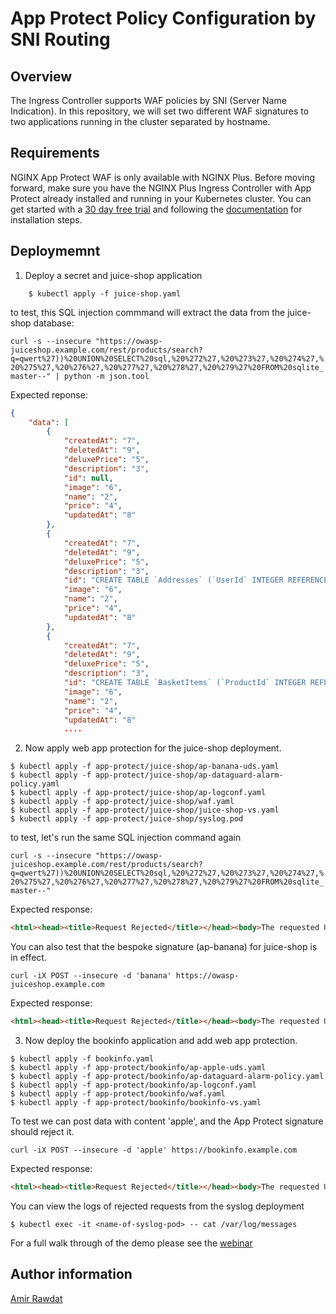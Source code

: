 # App Protect Policy Configuration by SNI Routing

## Overview

The Ingress Controller supports WAF policies by SNI (Server Name Indication).
In this repository, we will set two different WAF signatures to two applications running in the cluster separated by hostname.
  

## Requirements

NGINX App Protect WAF is only available with NGINX Plus. Before moving forward, make sure you have the NGINX Plus Ingress Controller with App Protect already installed and running in your Kubernetes cluster. You can get started with a [30 day free trial](https://www.nginx.com/free-trial-request-nginx-ingress-controller/) and following the [documentation](https://docs.nginx.com/nginx-ingress-controller/installation/installation-with-manifests/) for installation steps.

## Deploymemnt 

1. Deploy a secret and juice-shop application

``` $ kubectl apply -f secret.yaml
    $ kubectl apply -f juice-shop.yaml
```

to test, this SQL injection commmand will extract the data from the juice-shop database:

```curl -s --insecure "https://owasp-juiceshop.example.com/rest/products/search?q=qwert%27))%20UNION%20SELECT%20sql,%20%272%27,%20%273%27,%20%274%27,%20%275%27,%20%276%27,%20%277%27,%20%278%27,%20%279%27%20FROM%20sqlite_master--" | python -m json.tool```

Expected reponse: 
```json
{
    "data": [
        {
            "createdAt": "7",
            "deletedAt": "9",
            "deluxePrice": "5",
            "description": "3",
            "id": null,
            "image": "6",
            "name": "2",
            "price": "4",
            "updatedAt": "8"
        },
        {
            "createdAt": "7",
            "deletedAt": "9",
            "deluxePrice": "5",
            "description": "3",
            "id": "CREATE TABLE `Addresses` (`UserId` INTEGER REFERENCES `Users` (`id`) ON DELETE NO ACTION ON UPDATE CASCADE, `id` INTEGER PRIMARY KEY AUTOINCREMENT, `fullName` VARCHAR(255), `mobileNum` INTEGER, `zipCode` VARCHAR(255), `streetAddress` VARCHAR(255), `city` VARCHAR(255), `state` VARCHAR(255), `country` VARCHAR(255), `createdAt` DATETIME NOT NULL, `updatedAt` DATETIME NOT NULL)",
            "image": "6",
            "name": "2",
            "price": "4",
            "updatedAt": "8"
        },
        {
            "createdAt": "7",
            "deletedAt": "9",
            "deluxePrice": "5",
            "description": "3",
            "id": "CREATE TABLE `BasketItems` (`ProductId` INTEGER REFERENCES `Products` (`id`) ON DELETE CASCADE ON UPDATE CASCADE, `BasketId` INTEGER REFERENCES `Baskets` (`id`) ON DELETE CASCADE ON UPDATE CASCADE, `id` INTEGER PRIMARY KEY AUTOINCREMENT, `quantity` INTEGER, `createdAt` DATETIME NOT NULL, `updatedAt` DATETIME NOT NULL, UNIQUE (`ProductId`, `BasketId`))",
            "image": "6",
            "name": "2",
            "price": "4",
            "updatedAt": "8"
            ....
```

2. Now apply web app protection for the juice-shop deployment. 

```
$ kubectl apply -f app-protect/juice-shop/ap-banana-uds.yaml
$ kubectl apply -f app-protect/juice-shop/ap-dataguard-alarm-policy.yaml
$ kubectl apply -f app-protect/juice-shop/ap-logconf.yaml
$ kubectl apply -f app-protect/juice-shop/waf.yaml
$ kubectl apply -f app-protect/juice-shop/juice-shop-vs.yaml
$ kubectl apply -f app-protect/juice-shop/syslog.pod
```

to test, let's run the same SQL injection command again

```curl -s --insecure "https://owasp-juiceshop.example.com/rest/products/search?q=qwert%27))%20UNION%20SELECT%20sql,%20%272%27,%20%273%27,%20%274%27,%20%275%27,%20%276%27,%20%277%27,%20%278%27,%20%279%27%20FROM%20sqlite_master--"```

Expected response:

```html
<html><head><title>Request Rejected</title></head><body>The requested URL was rejected. Please consult with your administrator.<br><br>Your support ID is: 17209185635870199087<br><br><a href='javascript:history.back();'>[Go Back]</a></body></html>
```

You can also test that the bespoke signature (ap-banana) for juice-shop is in effect.

```curl -iX POST --insecure -d 'banana' https://owasp-juiceshop.example.com```

Expected response:

```html
<html><head><title>Request Rejected</title></head><body>The requested URL was rejected. Please consult with your administrator.<br><br>Your support ID is: 3480987504780435337<br><br><a href='javascript:history.back();'>[Go Back]</a></body></html>
```

3. Now deploy the bookinfo application and add web app protection.

```
$ kubectl apply -f bookinfo.yaml
$ kubectl apply -f app-protect/bookinfo/ap-apple-uds.yaml
$ kubectl apply -f app-protect/bookinfo/ap-dataguard-alarm-policy.yaml
$ kubectl apply -f app-protect/bookinfo/ap-logconf.yaml
$ kubectl apply -f app-protect/bookinfo/waf.yaml
$ kubectl apply -f app-protect/bookinfo/bookinfo-vs.yaml
```

To test we can post data with content 'apple', and the App Protect signature should reject it.

```curl -iX POST --insecure -d 'apple' https://bookinfo.example.com```

Expected response: 

```html
<html><head><title>Request Rejected</title></head><body>The requested URL was rejected. Please consult with your administrator.<br><br>Your support ID is: 3480987504780423607<br><br><a href='javascript:history.back();'>[Go Back]</a></body></html>
``` 

You can view the logs of rejected requests from the syslog deployment

```
$ kubectl exec -it <name-of-syslog-pod> -- cat /var/log/messages
```

For a full walk through of the demo please see the [webinar](https://www.nginx.com/resources/webinars/secure-your-kubernetes-apps-from-attacks-with-nginx/)


## Author information

[Amir Rawdat](https://github.com/rawdata123)

